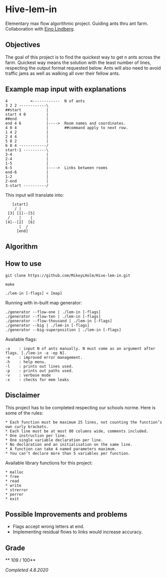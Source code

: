 # Hive-lem-in
Elementary max flow algorithmic project. Guiding ants thru ant farm. Collaboration with [Eino Lindberg](https://github.com/einoob).

## Objectives
The goal of this project is to find the quickest way to get n ants across the farm. Quickest way means the solution with the least number of lines, respecting the output format requested below. Ants will also need to avoid traffic jams as well as walking all over their fellow ants.

## Example map input with explanations
```
4          <------------  N of ants
3 2 2 ------------\
##start           |
start 4 0         |
##end             |
end 4 6           |---->  Room names and coordinates.
4 0 4             |       ##command apply to next row.
1 4 2             |
2 4 4             |
5 8 2             |
6 8 4 ------------/
start-1 ----------\
3-4               |
2-4               |
1-5               |
6-5               |---->  Links between rooms
end-6             |
1-2               |
2-end             |
3-start ----------/
```
This input will translate into:
```
   [start] 
    / |
 [3] [1]--[5]
 /    |    | 
[4]--[2]  [6]
      |  /
     [end]
```
## Algorithm

## How to use
```
git clone https://github.com/MikeyLHolm/Hive-lem-in.git
```
```
make
```
```
./lem-in [-flags] < [map]
```
Running with in-built map generator:
```
./generator --flow-one | ./lem-in [-flags]
./generator --flow-ten | ./lem-in [-flags]
./generator --flow-thousand | ./lem-in [-flags]
./generator --big | ./lem-in [-flags]
./generator --big-superposition | ./lem-in [-flags]
```
Available flags:
```
-a    : input N of ants manually. N must come as an argument after flags. [./lem-in -a -ep N].
-e    : improved error management.
-h    : help menu.
-l    : prints out lines used.
-p    : prints out paths used.
-v    : verbose mode
-x    : checks for mem leaks
```

## Disclaimer
This project has to be completed respecting our schools norme. Here is some of the rules:
```
* Each function must be maximum 25 lines, not counting the function’s own curly brackets.
* Each line must be at most 80 columns wide, comments included.
* One instruction per line.
* One single variable declaration per line.
* No declaration and an initialisation on the same line.
* A function can take 4 named parameters maximum.
* You can’t declare more than 5 variables per function.
```
Available library functions for this project:
```
* malloc
* free
* read
* write
* strerror
* perror
* exit
```

## Possible Improvements and problems
* Flags accept wrong letters at end.
* Implementing residual flows to links would increase accuracy.

## Grade
** 109 / 100**

_Completed 4.8.2020_
